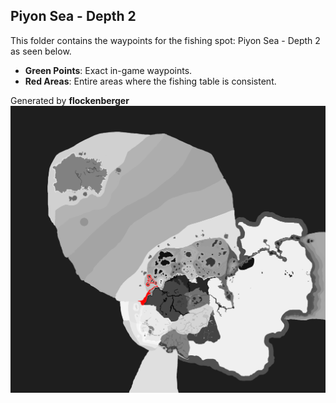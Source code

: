 ## Piyon Sea - Depth 2
This folder contains the waypoints for the fishing spot: Piyon Sea - Depth 2 as seen below.

- **Green Points**: Exact in-game waypoints.
- **Red Areas**: Entire areas where the fishing table is consistent.

Generated by **flockenberger**
![by_flockenberger](./Preview.png)